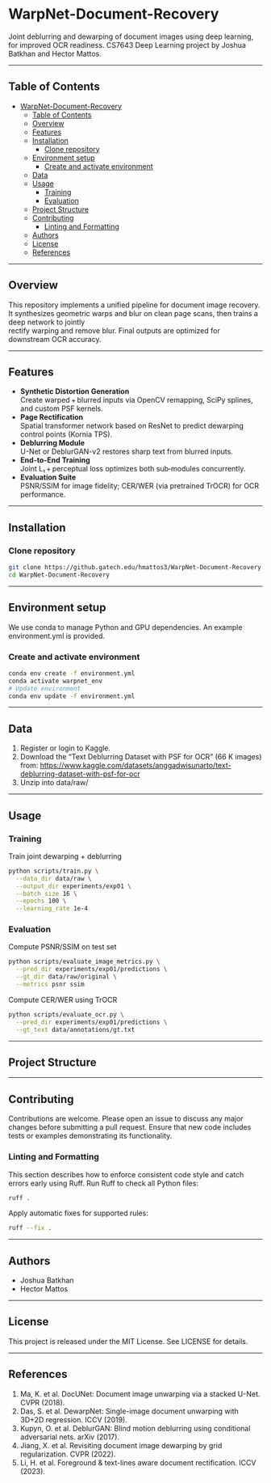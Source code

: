 # WarpNet-Document-Recovery
Joint deblurring and dewarping of document images using deep learning, for improved OCR readiness. CS7643 Deep Learning project by Joshua Batkhan and Hector Mattos.

---

## Table of Contents

- [WarpNet-Document-Recovery](#warpnet-document-recovery)
  - [Table of Contents](#table-of-contents)
  - [Overview](#overview)
  - [Features](#features)
  - [Installation](#installation)
    - [Clone repository](#clone-repository)
  - [Environment setup](#environment-setup)
    - [Create and activate environment](#create-and-activate-environment)
  - [Data](#data)
  - [Usage](#usage)
    - [Training](#training)
    - [Evaluation](#evaluation)
  - [Project Structure](#project-structure)
  - [Contributing](#contributing)
    - [Linting and Formatting](#linting-and-formatting)
  - [Authors](#authors)
  - [License](#license)
  - [References](#references)

---

## Overview

This repository implements a unified pipeline for document image recovery.  
It synthesizes geometric warps and blur on clean page scans, then trains a deep network to jointly  
rectify warping and remove blur. Final outputs are optimized for downstream OCR accuracy.

---

## Features

- **Synthetic Distortion Generation**  
  Create warped + blurred inputs via OpenCV remapping, SciPy splines, and custom PSF kernels.  
- **Page Rectification**  
  Spatial transformer network based on ResNet to predict dewarping control points (Kornia TPS).  
- **Deblurring Module**  
  U-Net or DeblurGAN-v2 restores sharp text from blurred inputs.  
- **End-to-End Training**  
  Joint L₁ + perceptual loss optimizes both sub‐modules concurrently.  
- **Evaluation Suite**  
  PSNR/SSIM for image fidelity; CER/WER (via pretrained TrOCR) for OCR performance.

---

## Installation

### Clone repository

```sh
git clone https://github.gatech.edu/hmattos3/WarpNet-Document-Recovery.git
cd WarpNet-Document-Recovery
```

---

## Environment setup

We use conda to manage Python and GPU dependencies. An example environment.yml is provided.

### Create and activate environment

```sh
conda env create -f environment.yml
conda activate warpnet_env
# Update environment
conda env update -f environment.yml
```

---

## Data

1. Register or login to Kaggle.
2. Download the “Text Deblurring Dataset with PSF for OCR” (66 K images) from:
https://www.kaggle.com/datasets/anggadwisunarto/text-deblurring-dataset-with-psf-for-ocr
1. Unzip into data/raw/

---

## Usage

### Training

Train joint dewarping + deblurring

```sh
python scripts/train.py \
  --data_dir data/raw \
  --output_dir experiments/exp01 \
  --batch_size 16 \
  --epochs 100 \
  --learning_rate 1e-4
```

### Evaluation

Compute PSNR/SSIM on test set

```sh
python scripts/evaluate_image_metrics.py \
  --pred_dir experiments/exp01/predictions \
  --gt_dir data/raw/original \
  --metrics psnr ssim
```

Compute CER/WER using TrOCR

```sh
python scripts/evaluate_ocr.py \
  --pred_dir experiments/exp01/predictions \
  --gt_text data/annotations/gt.txt
```

---

## Project Structure



---

## Contributing

Contributions are welcome. Please open an issue to discuss any major changes before submitting a pull request.
Ensure that new code includes tests or examples demonstrating its functionality.

### Linting and Formatting

This section describes how to enforce consistent code style and catch errors early using Ruff. Run Ruff to check all Python files:

```sh
ruff .
```

Apply automatic fixes for supported rules:

```sh
ruff --fix .
```

---

## Authors
- Joshua Batkhan
- Hector Mattos

---

## License

This project is released under the MIT License. See LICENSE for details.

---

## References

1.	Ma, K. et al. DocUNet: Document image unwarping via a stacked U-Net. CVPR (2018).
2.	Das, S. et al. DewarpNet: Single-image document unwarping with 3D+2D regression. ICCV (2019).
3.	Kupyn, O. et al. DeblurGAN: Blind motion deblurring using conditional adversarial nets. arXiv (2017).
4.	Jiang, X. et al. Revisiting document image dewarping by grid regularization. CVPR (2022).
5.	Li, H. et al. Foreground & text-lines aware document rectification. ICCV (2023).

